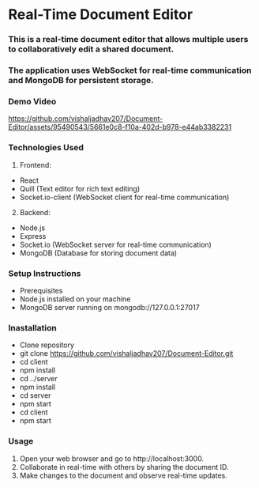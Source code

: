 # Real-Time Document Editor
### This is a real-time document editor that allows multiple users to collaboratively edit a shared document. 
### The application uses WebSocket for real-time communication and MongoDB for persistent storage.

### Demo Video
https://github.com/vishaljadhav207/Document-Editor/assets/95490543/5661e0c8-f10a-402d-b978-e44ab3382231

### Technologies Used
1. Frontend:
  - React
  - Quill (Text editor for rich text editing)
  - Socket.io-client (WebSocket client for real-time communication)
2. Backend:
  - Node.js
  - Express
  - Socket.io (WebSocket server for real-time communication)
  - MongoDB (Database for storing document data)

### Setup Instructions
  - Prerequisites
  - Node.js installed on your machine
  - MongoDB server running on mongodb://127.0.0.1:27017
### Inastallation
  - Clone repository
  - git clone https://github.com/vishaljadhav207/Document-Editor.git
  - cd client
  - npm install
  - cd ../server
  - npm install
  - cd server
  - npm start
  - cd client
  - npm start

### Usage
1. Open your web browser and go to http://localhost:3000.
2. Collaborate in real-time with others by sharing the document ID.
3. Make changes to the document and observe real-time updates.
 
    
